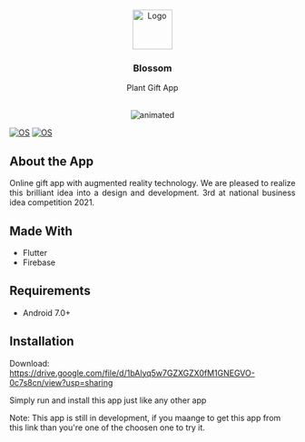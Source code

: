 <br />
<p align="center">
  <a href="https://github.com/nashirat/Blossom">
    <img src="assets/images/newlogo.png" width="70" height="70"alt="Logo">
  </a>

  <h3 align="center">Blossom</h3>
  <p align="center">
    Plant Gift App
    <br>
    <br>
  </p>
</p>

<p align="center">
  <img src="assets/images/deco.gif" alt="animated" />
</p>

[![OS](https://img.shields.io/badge/OS-Android-0E84E5)](#)
[![OS](https://img.shields.io/badge/-Flutter-41D0FD)](#)
## About the App

<p align="justify">Online gift app with augmented reality technology. We are pleased to realize this brilliant idea into a design and development. 3rd at national business idea competition 2021.
</p>

## Made With

- Flutter
- Firebase 

## Requirements

- Android 7.0+

## Installation

Download: https://drive.google.com/file/d/1bAlyq5w7GZXGZX0fM1GNEGVO-0c7s8cn/view?usp=sharing

Simply run and install this app just like any other app

Note: This app is still in development, if you maange to get this app from this link than you're one of the choosen one to try it.


